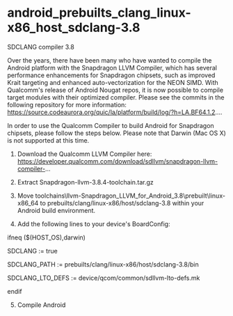 # android_prebuilts_clang_linux-x86_host_sdclang-3.8
SDCLANG compiler 3.8


Over the years, there have been many who have wanted to compile the Android platform with the Snapdragon LLVM Compiler, which has several performance enhancements for Snapdragon chipsets, such as improved Krait targeting and enhanced auto-vectorization for the NEON SIMD.  With Qualcomm's release of Android Nougat repos, it is now possible to compile target modules with their optimized compiler.  Please see the commits in the following repository for more information: https://source.codeaurora.org/quic/la/platform/build/log/?h=LA.BF64.1.2....

In order to use the Qualcomm Compiler to build Android for Snapdragon chipsets, please follow the steps below.  Please note that Darwin (Mac OS X) is not supported at this time.

1. Download the Qualcomm LLVM Compiler here: https://developer.qualcomm.com/download/sdllvm/snapdragon-llvm-compiler-...

2. Extract Snapdragon-llvm-3.8.4-toolchain.tar.gz

3. Move toolchains\llvm-Snapdragon_LLVM_for_Android_3.8\prebuilt\linux-x86_64 to prebuilts/clang/linux-x86/host/sdclang-3.8 within your Android build environment.

4. Add the following lines to your device's BoardConfig:

ifneq ($(HOST_OS),darwin)

SDCLANG := true

SDCLANG_PATH := prebuilts/clang/linux-x86/host/sdclang-3.8/bin

SDCLANG_LTO_DEFS := device/qcom/common/sdllvm-lto-defs.mk

endif

5. Compile Android
